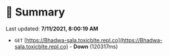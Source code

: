 # 📖 Summary
Last updated: **7/11/2021, 8:00:19 AM**

- `GET` [https://Bhadwa-sala.toxicblte.repl.co](https://Bhadwa-sala.toxicblte.repl.co) - **Down** (120317ms)

